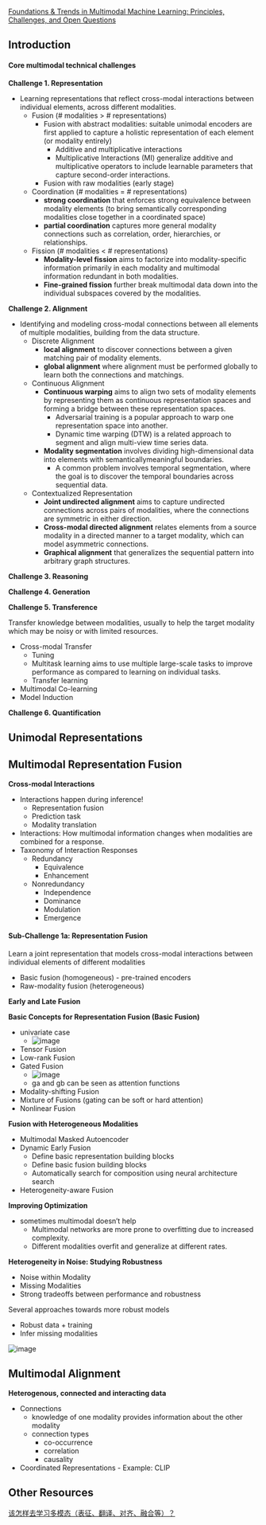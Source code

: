[Foundations & Trends in Multimodal Machine Learning: Principles, Challenges, and Open Questions](https://arxiv.org/pdf/2209.03430)

## Introduction

#### Core multimodal technical challenges

**Challenge 1. Representation**
- Learning representations that reflect cross-modal interactions between individual elements, across different modalities.
  - Fusion (# modalities > # representations)
    - Fusion with abstract modalities: suitable unimodal encoders are first applied to capture a holistic representation of each element (or modality entirely)
      - Additive and multiplicative interactions
      - Multiplicative Interactions (MI) generalize additive and multiplicative operators to include learnable parameters that capture second-order interactions.
    - Fusion with raw modalities (early stage)
  - Coordination (# modalities = # representations)
    - **strong coordination** that enforces strong equivalence between modality elements (to bring semantically corresponding modalities close together in a coordinated space)
    - **partial coordination** captures more general modality connections such as correlation, order, hierarchies, or relationships.
  - Fission (# modalities < # representations)
    - **Modality-level fission** aims to factorize into modality-specific information primarily in each modality and multimodal information redundant in both modalities.
    - **Fine-grained fission** further break multimodal data down into the individual subspaces covered by the modalities.

**Challenge 2. Alignment**
- Identifying and modeling cross-modal connections between all elements of multiple modalities, building from the data structure.
  - Discrete Alignment
    - **local alignment** to discover connections between a given matching pair of modality elements.
    - **global alignment** where alignment must be performed globally to learn both the connections and matchings.
  - Continuous Alignment
    - **Continuous warping** aims to align two sets of modality elements by representing them as continuous representation spaces and forming a bridge between these representation spaces.
      - Adversarial training is a popular approach to warp one representation space into another.
      - Dynamic time warping (DTW) is a related approach to segment and align multi-view time series data.
    - **Modality segmentation** involves dividing high-dimensional data into elements with semanticallymeaningful boundaries.
      - A common problem involves temporal segmentation, where the goal is to discover the temporal boundaries across sequential data.
  - Contextualized Representation
    - **Joint undirected alignment** aims to capture undirected connections across pairs of modalities, where the connections are symmetric in either direction.
    - **Cross-modal directed alignment** relates elements from a source modality in a directed manner to a target modality, which can model asymmetric connections.
    - **Graphical alignment** that generalizes the sequential pattern into arbitrary graph structures.

**Challenge 3. Reasoning**

**Challenge 4. Generation**

**Challenge 5. Transference**

Transfer knowledge between modalities, usually to help the target modality which may be noisy or with limited resources.
- Cross-modal Transfer
  - Tuning
  - Multitask learning aims to use multiple large-scale tasks to improve performance as compared to learning on individual tasks.
  - Transfer learning
- Multimodal Co-learning
- Model Induction

**Challenge 6. Quantification**

## Unimodal Representations

## Multimodal Representation Fusion

**Cross-modal Interactions**
- Interactions happen during inference!
  - Representation fusion
  - Prediction task
  - Modality translation
- Interactions: How multimodal information changes when modalities are combined for a response.
- Taxonomy of Interaction Responses
  - Redundancy
    - Equivalence
    - Enhancement
  - Nonredundancy
    - Independence
    - Dominance
    - Modulation
    - Emergence

#### Sub-Challenge 1a: Representation Fusion

Learn a joint representation that models cross-modal interactions between individual elements of different modalities
- Basic fusion (homogeneous) - pre-trained encoders
- Raw-modality fusion (heterogeneous)

**Early and Late Fusion**

**Basic Concepts for Representation Fusion (Basic Fusion)**
- univariate case
  - ![image](https://github.com/user-attachments/assets/ab5dc0d0-8490-41fb-a2ed-c857c2378e95)
- Tensor Fusion
- Low-rank Fusion
- Gated Fusion
  - ![image](https://github.com/user-attachments/assets/31e40a8a-f1c2-4b77-9c59-45785b8f7d2d)
  - ga and gb can be seen as attention functions
- Modality-shifting Fusion
- Mixture of Fusions (gating can be soft or hard attention)
- Nonlinear Fusion

**Fusion with Heterogeneous Modalities**
- Multimodal Masked Autoencoder
- Dynamic Early Fusion
  - Define basic representation building blocks
  - Define basic fusion building blocks
  - Automatically search for composition using neural architecture search
- Heterogeneity-aware Fusion

**Improving Optimization**
- sometimes multimodal doesn’t help
  - Multimodal networks are more prone to overfitting due to increased complexity.
  - Different modalities overfit and generalize at different rates.

**Heterogeneity in Noise: Studying Robustness**
- Noise within Modality
- Missing Modalities
- Strong tradeoffs between performance and robustness

Several approaches towards more robust models
- Robust data + training
- Infer missing modalities

![image](https://github.com/user-attachments/assets/0e63d684-c191-46c5-bf60-9dac08d1a9a6)

## Multimodal Alignment

**Heterogenous, connected and interacting data**
- Connections
  - knowledge of one modality provides information about the other modality
  - connection types
    - co-occurrence
    - correlation
    - causality
- Coordinated Representations - Example: CLIP

## Other Resources

[该怎样去学习多模态（表征、翻译、对齐、融合等）？](https://www.zhihu.com/question/638854224/answer/3408335048)
